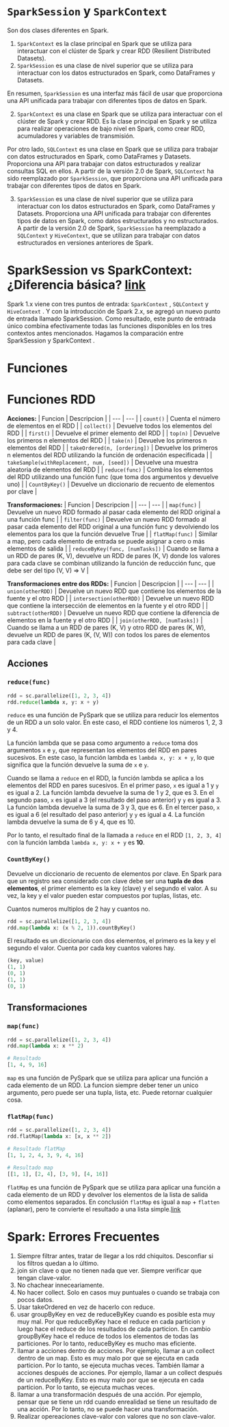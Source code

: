 # `SparkSession` y `SparkContext` 
Son dos clases diferentes en Spark. 
1. `SparkContext` es la clase principal en Spark que se utiliza para interactuar con el clúster de Spark y crear RDD (Resilient Distributed Datasets). 
2. `SparkSession` es una clase de nivel superior que se utiliza para interactuar con los datos estructurados en Spark, como DataFrames y Datasets. 

En resumen, `SparkSession` es una interfaz más fácil de usar que proporciona una API unificada para trabajar con diferentes tipos de datos en Spark.

2. `SparkContext` es una clase en Spark que se utiliza para interactuar con el clúster de Spark y crear RDD. Es la clase principal en Spark y se utiliza para realizar operaciones de bajo nivel en Spark, como crear RDD, acumuladores y variables de transmisión. 

Por otro lado, `SQLContext` es una clase en Spark que se utiliza para trabajar con datos estructurados en Spark, como DataFrames y Datasets. Proporciona una API para trabajar con datos estructurados y realizar consultas SQL en ellos. A partir de la versión 2.0 de Spark, `SQLContext` ha sido reemplazado por `SparkSession`, que proporciona una API unificada para trabajar con diferentes tipos de datos en Spark.

3. `SparkSession` es una clase de nivel superior que se utiliza para interactuar con los datos estructurados en Spark, como DataFrames y Datasets. Proporciona una API unificada para trabajar con diferentes tipos de datos en Spark, como datos estructurados y no estructurados. A partir de la versión 2.0 de Spark, `SparkSession` ha reemplazado a `SQLContext` y `HiveContext`, que se utilizan para trabajar con datos estructurados en versiones anteriores de Spark.

# SparkSession vs SparkContext: ¿Diferencia básica? [link](https://www.ksolves.com/blog/big-data/spark/sparksession-vs-sparkcontext-what-are-the-differences)
Spark 1.x viene con tres puntos de entrada: `SparkContext` , `SQLContext` y `HiveContext` . Y con la introducción de Spark 2.x, se agregó un nuevo punto de entrada llamado SparkSession. Como resultado, este punto de entrada único combina efectivamente todas las funciones disponibles en los tres contextos antes mencionados. Hagamos la comparación entre SparkSession y SparkContext .

# Funciones



# Funciones RDD

**Acciones:**
| Funcion | Descripcion |
| --- | --- |
| `count()` | Cuenta el número de elementos en el RDD |
| `collect()` | Devuelve todos los elementos del RDD |
| `first()` | Devuelve el primer elemento del RDD |
| `top(n)` | Devuelve los primeros n elementos del RDD |
| `take(n)` | Devuelve los primeros n elementos del RDD |
| `takeOrdered(n, [ordering])` | Devuelve los primeros n elementos del RDD utilizando la función de ordenación especificada |
| `takeSample(withReplacement, num, [seed])` | Devuelve una muestra aleatoria de elementos del RDD |
| `reduce(func)` | Combina los elementos del RDD utilizando una función func (que toma dos argumentos y devuelve uno) |
| `CountByKey()` | Devuelve un diccionario de recuento de elementos por clave |

**Transformaciones:**
| Funcion | Descripcion |
| --- | --- |
| `map(func)` | Devuelve un nuevo RDD formado al pasar cada elemento del RDD original a una función func |
| `filter(func)` | Devuelve un nuevo RDD formado al pasar cada elemento del RDD original a una función func y devolviendo los elementos para los que la función devuelve True |
| `flatMap(func)` | Similar a map, pero cada elemento de entrada se puede asignar a cero o más elementos de salida |
| `reduceByKey(func, [numTasks])` | Cuando se llama a un RDD de pares (K, V), devuelve un RDD de pares (K, V) donde los valores para cada clave se combinan utilizando la función de reducción func, que debe ser del tipo (V, V) => V |

**Transformaciones entre dos RDDs:**
| Funcion | Descripcion |
| --- | --- |
| `union(otherRDD)` | Devuelve un nuevo RDD que contiene los elementos de la fuente y el otro RDD |
| `intersection(otherRDD)` | Devuelve un nuevo RDD que contiene la intersección de elementos en la fuente y el otro RDD |
| `subtract(otherRDD)` | Devuelve un nuevo RDD que contiene la diferencia de elementos en la fuente y el otro RDD |
| `join(otherRDD, [numTasks])` | Cuando se llama a un RDD de pares (K, V) y otro RDD de pares (K, W), devuelve un RDD de pares (K, (V, W)) con todos los pares de elementos para cada clave | 

## Acciones
### `reduce(func)`
```python
rdd = sc.parallelize([1, 2, 3, 4])
rdd.reduce(lambda x, y: x + y)
```
`reduce` es una función de PySpark que se utiliza para reducir los elementos de un RDD a un solo valor. En este caso, el RDD contiene los números 1, 2, 3 y 4.

La función lambda que se pasa como argumento a `reduce` toma dos argumentos `x` e `y`, que representan los elementos del RDD en pares sucesivos. En este caso, la función lambda es `lambda x, y: x + y`, lo que significa que la función devuelve la suma de `x` e `y`.

Cuando se llama a `reduce` en el RDD, la función lambda se aplica a los elementos del RDD en pares sucesivos. En el primer paso, `x` es igual a 1 y `y` es igual a 2. La función lambda devuelve la suma de 1 y 2, que es 3. En el segundo paso, `x` es igual a 3 (el resultado del paso anterior) y `y` es igual a 3. La función lambda devuelve la suma de 3 y 3, que es 6. En el tercer paso, `x` es igual a 6 (el resultado del paso anterior) y `y` es igual a 4. La función lambda devuelve la suma de 6 y 4, que es 10.

Por lo tanto, el resultado final de la llamada a `reduce` en el RDD `[1, 2, 3, 4]` con la función lambda `lambda x, y: x + y` es **10**.

### `CountByKey()`
Devuelve un diccionario de recuento de elementos por clave.
En Spark para que un registro sea considerado con clave debe ser una **tupla de dos elementos**, el primer elemento es la key (clave) y el segundo el valor. A su vez, la key y el valor pueden estar compuestos por tuplas, listas, etc.

Cuantos numeros multiplos de 2 hay y cuantos no.
```python
rdd = sc.parallelize([1, 2, 3, 4])
rdd.map(lambda x: (x % 2, 1)).countByKey()
```
El resultado es un diccionario con dos elementos, el primero es la key y el segundo el valor. Cuenta por cada key cuantos valores hay.
```python
(key, value)
(1, 1) 
(0, 1)
(1, 1)
(0, 1)
```

## Transformaciones
### `map(func)`
```python
rdd = sc.parallelize([1, 2, 3, 4])
rdd.map(lambda x: x ** 2)

# Resultado
[1, 4, 9, 16]
```
`map` es una función de PySpark que se utiliza para aplicar una función a cada elemento de un RDD. 
La funcion siempre deber tener un unico argumento, pero puede ser una tupla, lista, etc. Puede retornar cualquier cosa.
### `flatMap(func)` 
```python
rdd = sc.parallelize([1, 2, 3, 4])
rdd.flatMap(lambda x: [x, x ** 2])

# Resultado flatMap
[1, 1, 2, 4, 3, 9, 4, 16]

# Resultado map
[[1, 1], [2, 4], [3, 9], [4, 16]]
```
`flatMap` es una función de PySpark que se utiliza para aplicar una función a cada elemento de un RDD y devolver los elementos de la lista de salida como elementos separados.
En conclusión `flatMap` es igual a `map` + `flatten` (aplanar), pero te convierte el resultado a una lista simple.[link](https://www.youtube.com/watch?v=vRy0Vw7KwJQ)

# Spark: Errores Frecuentes
1. Siempre filtrar antes, tratar de llegar a los rdd chiquitos. Desconfiar si los filtros quedan a lo último.
2. join sin clave o que no tienen nada que ver. Siempre verificar que tengan clave-valor.
3. No chachear inneceariamente.
4. No hacer collect. Solo en casos muy puntuales o cuando se trabaja con pocos datos.
5. Usar takeOrdered en vez de hacerlo con reduce.
6. usar groupByKey en vez de reduceByKey cuando es posible esta muy muy mal. Por que reduceByKey hace el reduce en cada particion y luego hace el reduce de los resultados de cada particion. En cambio groupByKey hace el reduce de todos los elementos de todas las particiones. Por lo tanto, reduceByKey es mucho mas eficiente.
7. llamar a acciones dentro de acciones. Por ejemplo, llamar a un collect dentro de un map. Esto es muy malo por que se ejecuta en cada particion. Por lo tanto, se ejecuta muchas veces.
También llamar a acciones después de acciones. Por ejemplo, llamar a un collect después de un reduceByKey. Esto es muy malo por que se ejecuta en cada particion. Por lo tanto, se ejecuta muchas veces.
8. llamar a una transformación después de una acción. Por ejemplo, pensar que se tiene un rdd cuando enrealidad se tiene un resultado de una acción. Por lo tanto, no se puede hacer una transformación.
9. Realizar opereaciones clave-valor con valores que no son clave-valor. 